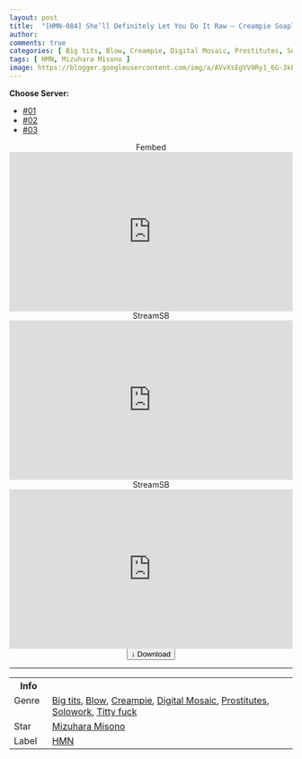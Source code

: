 ```yaml
---
layout: post
title:  "[HMN-084] She’ll Definitely Let You Do It Raw – Creampie Soapland Misono Mizuhara"
author: 
comments: true
categories: [ Big tits, Blow, Creampie, Digital Mosaic, Prostitutes, Solowork, Titty fuck ]
tags: [ HMN, Mizuhara Misono ]
image: https://blogger.googleusercontent.com/img/a/AVvXsEgVV9Ry1_6G-3kbSfNl27ZQ6R5yGDr6zJ9v9qI86twhlOgbsirN9smvO8A6pEXCRp0dks-FxkQs6HNN7-DtfKP-owkACTDO87iB3ninM9MApIL0J8yWpsiKLicF_qidBs1whtWqub_Oq_2vZFS9VR-Ot3RPL2gdg7tvMdzxoytErFMDmaVTWhfbiEn8=s16000
---
```


<div id="utb">
<b>Choose Server:</b>
<ul id="udltb">
<li><a href="#tab1">#01</a></li>
<li><a href="#tab2">#02</a></li>
<li><a href="#tab3">#03</a></li>
</ul>
<div id="udlctn">
<div id="tab1">
<!--- #01 Start --->
<center>Fembed</center>
<div style="padding-bottom:56.25%; position:relative; display:block; width: 100%">
  <iframe width="100%" height="100%"
    src="https://www.watchjavnow.xyz/v/ygj4wsegwz65rrx"
    frameborder="0" allowfullscreen="" style="position:absolute; top:0; left: 0">
  </iframe>
</div>
<!--- #01 End --->
</div>
<div id="tab2">
<!--- #02 Start --->
<center>StreamSB</center>
<div style="padding-bottom:56.25%; position:relative; display:block; width: 100%">
  <iframe width="100%" height="100%"
    src="https://playersb.com/e/9wmyzlka5nl5.html"
    frameborder="0" allowfullscreen="" style="position:absolute; top:0; left: 0">
  </iframe>
</div>
<!--- #02 End --->
</div>
<div id="tab3">
<!--- #03 Start --->
<center>StreamSB</center>
<div style="padding-bottom:56.25%; position:relative; display:block; width: 100%">
  <iframe width="100%" height="100%"
    src="https://javside.com/e/9gv4r005aqgw.html"
    frameborder="0" allowfullscreen="" style="position:absolute; top:0; left: 0">
  </iframe>
</div>
<!--- #03 End --->
</div>
</div>
</div>

<center>
<a href="/svr/hmn-084">
<button class="btn btn-outline-dark py-2 px-5 d-block w-100 show-comments"><b>&darr;</b> Download</button>
</a>
</center>
<hr />
<table>
  <tr>
    <th>Info</th>
  </tr>
  <tr>
    <td>Genre &nbsp;</td>
    <td> <a href="/categories#Big-tits">Big tits</a>, <a href="/categories#Blow">Blow</a>, <a href="/categories#Creampie">Creampie</a>, <a href="/categories#Digital Mosaic">Digital Mosaic</a>, <a href="/categories#Prostitutes">Prostitutes</a>, <a href="/categories#Solowork">Solowork</a>, <a href="/categories#Titty fuck">Titty fuck</a></td>
  </tr>
  <tr>
    <td>Star</td>
    <td> <a href="/tags#Mizuhara-Misono">Mizuhara Misono</a></td>
  </tr>
  <tr>
    <td>Label</td>
    <td> <a href="/tags#HMN">HMN</a></td>
  </tr>
</table>
